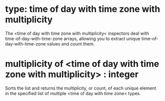 # type: time of day with time zone with multiplicity

The &lt;time of day with time zone with multiplicity&lt; inspectors deal with time-of-day-with-time-zone arrays, allowing you to extract unique time-of-day-with-time-zone values and count them.

# multiplicity of &lt;time of day with time zone with multiplicity&gt; : integer

Sorts the list and returns the multiplicity, or count, of each unique element in the specified list of multiple &lt;time of day with time zone&lt; types.
